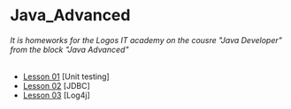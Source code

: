 # Java_Advanced
<h6>It is homeworks for the Logos IT academy on the cousre "Java Developer" from the block "Java Advanced"</h6>
<ul>
          <li><a href=https://github.com/olegnakhod/java_advanced/tree/lesson-01>Lesson 01</a> [Unit testing]</li>
          <li><a href=https://github.com/olegnakhod/java_advanced/tree/lesson-02>Lesson 02</a> [JDBC]</li>
          <li><a href=https://github.com/olegnakhod/java_advanced/tree/lesson-03>Lesson 03</a> [Log4j]</li>
    
</ul>


      




